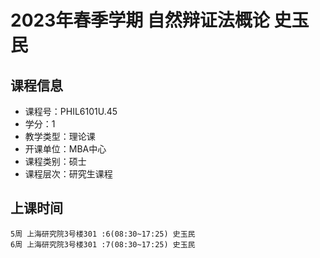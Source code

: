# 2023年春季学期 自然辩证法概论 史玉民






## 课程信息

- 课程号：PHIL6101U.45
- 学分：1
- 教学类型：理论课
- 开课单位：MBA中心
- 课程类别：硕士
- 课程层次：研究生课程

## 上课时间

```
5周 上海研究院3号楼301 :6(08:30~17:25) 史玉民
6周 上海研究院3号楼301 :7(08:30~17:25) 史玉民
```


